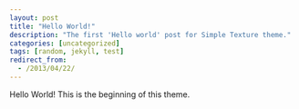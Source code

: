 ```yaml
---
layout: post
title: "Hello World!"
description: "The first 'Hello world' post for Simple Texture theme."
categories: [uncategorized]
tags: [random, jekyll, test]
redirect_from:
  - /2013/04/22/
---
```

Hello World! This is the beginning of this theme.
